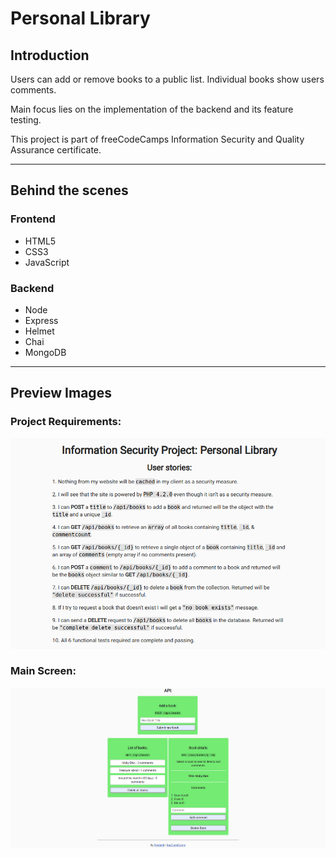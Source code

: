 # Personal Library

## Introduction

Users can add or remove books to a public list. Individual books show users comments.  

Main focus lies on the implementation of the backend and its feature testing.  

This project is part of freeCodeCamps Information Security and Quality Assurance certificate.

***

## Behind the scenes
### Frontend
* HTML5
* CSS3
* JavaScript

### Backend
* Node
* Express
* Helmet
* Chai
* MongoDB

***

## Preview Images
### Project Requirements:
![Main](readme_images/personal-library-2.png)  

### Main Screen:
![Main](readme_images/personal-library.png)
